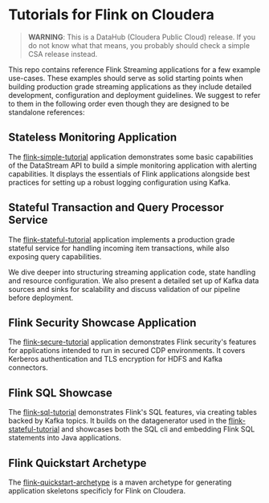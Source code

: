 # Tutorials for Flink on Cloudera

> **WARNING**: This is a DataHub (Cloudera Public Cloud) release.
> If you do not know what that means, you probably should check a simple CSA release instead.

This repo contains reference Flink Streaming applications for a few example use-cases. These examples should serve as solid starting points when building production grade streaming applications as they include detailed development, configuration and deployment guidelines.
We suggest to refer to them in the following order even though they are designed to be standalone references:

## Stateless Monitoring Application

The [flink-simple-tutorial](flink-simple-tutorial) application demonstrates some basic capabilities of the DataStream API to build a simple monitoring application with alerting capabilities. It displays the essentials of Flink applications alongside best practices for setting up a robust logging configuration using Kafka.

## Stateful Transaction and Query Processor Service

The [flink-stateful-tutorial](flink-stateful-tutorial) application implements a production grade stateful service for handling incoming item transactions, while also exposing query capabilities.

We dive deeper into structuring streaming application code, state handling and resource configuration. We also present a detailed set up of Kafka data sources and sinks for scalability and discuss validation of our pipeline before deployment.

##  Flink Security Showcase Application
The [flink-secure-tutorial](flink-secure-tutorial) application demonstrates Flink security's features for applications intended to run in secured CDP environments. It covers Kerberos authentication and TLS encryption for HDFS and Kafka connectors.

##  Flink SQL Showcase
The [flink-sql-tutorial](flink-sql-tutorial) demonstrates Flink's SQL features, via creating tables backed by Kafka topics. It builds on the datagenerator used in the [flink-stateful-tutorial](flink-stateful-tutorial) and showcases both the SQL cli and embedding Flink SQL statements into Java applications.

## Flink Quickstart Archetype
The [flink-quickstart-archetype](flink-quickstart-archetype) is a maven archetype for generating application skeletons specificly for Flink on Cloudera.

